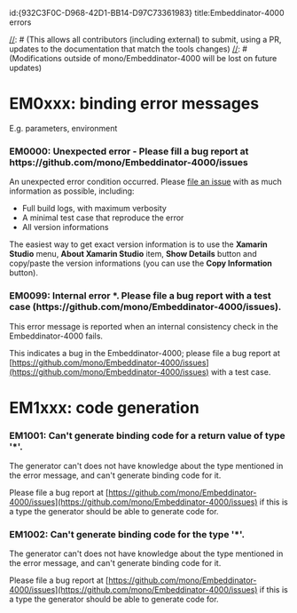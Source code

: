 id:{932C3F0C-D968-42D1-BB14-D97C73361983}
title:Embeddinator-4000 errors

[//]: # (The original file resides under https://github.com/mono/Embeddinator-4000/tree/master/docs/error.md)
[//]: # (This allows all contributors (including external) to submit, using a PR, updates to the documentation that match the tools changes)
[//]: # (Modifications outside of mono/Embeddinator-4000 will be lost on future updates)

# EM0xxx: binding error messages

E.g. parameters, environment

<!-- 0xxx: the generator itself, e.g. parameters, environment -->
<h3><a name="EM0000"/>EM0000: Unexpected error - Please fill a bug report at https://github.com/mono/Embeddinator-4000/issues</h3>

An unexpected error condition occurred. Please [file an issue](https://github.com/mono/Embeddinator-4000/issues) with as much information as possible, including:

* Full build logs, with maximum verbosity
* A minimal test case that reproduce the error
* All version informations

The easiest way to get exact version information is to use the **Xamarin Studio** menu, **About Xamarin Studio** item, **Show Details** button and copy/paste the version informations (you can use the **Copy Information** button).

<h3><a name="EM0099"/>EM0099: Internal error *. Please file a bug report with a test case (https://github.com/mono/Embeddinator-4000/issues).</h3>

This error message is reported when an internal consistency check in the Embeddinator-4000 fails.

This indicates a bug in the Embeddinator-4000; please file a bug report at [https://github.com/mono/Embeddinator-4000/issues](https://github.com/mono/Embeddinator-4000/issues) with a test case.

# EM1xxx: code generation

<!-- 1xxx: code generation -->

<h3><a name="EM1001"/>EM1001: Can't generate binding code for a return value of type '*'.</h3>

The generator can't does not have knowledge about the type mentioned in the error message, and can't generate binding code for it.

Please file a bug report at [https://github.com/mono/Embeddinator-4000/issues](https://github.com/mono/Embeddinator-4000/issues) if this is a type the generator should be able to generate code for.

<h3><a name="EM1002"/>EM1002: Can't generate binding code for the type '*'.</h3>

The generator can't does not have knowledge about the type mentioned in the error message, and can't generate binding code for it.

Please file a bug report at [https://github.com/mono/Embeddinator-4000/issues](https://github.com/mono/Embeddinator-4000/issues) if this is a type the generator should be able to generate code for.

<!-- 2xxx: reserved -->
<!-- 3xxx: reserved -->
<!-- 4xxx: reserved -->
<!-- 5xxx: reserved -->
<!-- 6xxx: reserved -->
<!-- 7xxx: reserved -->
<!-- 8xxx: reserved -->
<!-- 9xxx: reserved -->
